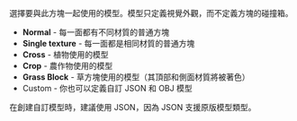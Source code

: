 選擇要與此方塊一起使用的模型。模型只定義視覺外觀，而不定義方塊的碰撞箱。

* **Normal** - 每一面都有不同材質的普通方塊
* **Single texture** - 每一面都是相同材質的普通方塊
* **Cross** - 植物使用的模型
* **Crop** - 農作物使用的模型
* **Grass Block** - 草方塊使用的模型（其頂部和側面材質將被著色）
* Custom - 你也可以定義自訂 JSON 和 OBJ 模型

在創建自訂模型時，建議使用 JSON，因為 JSON 支援原版模型類型。